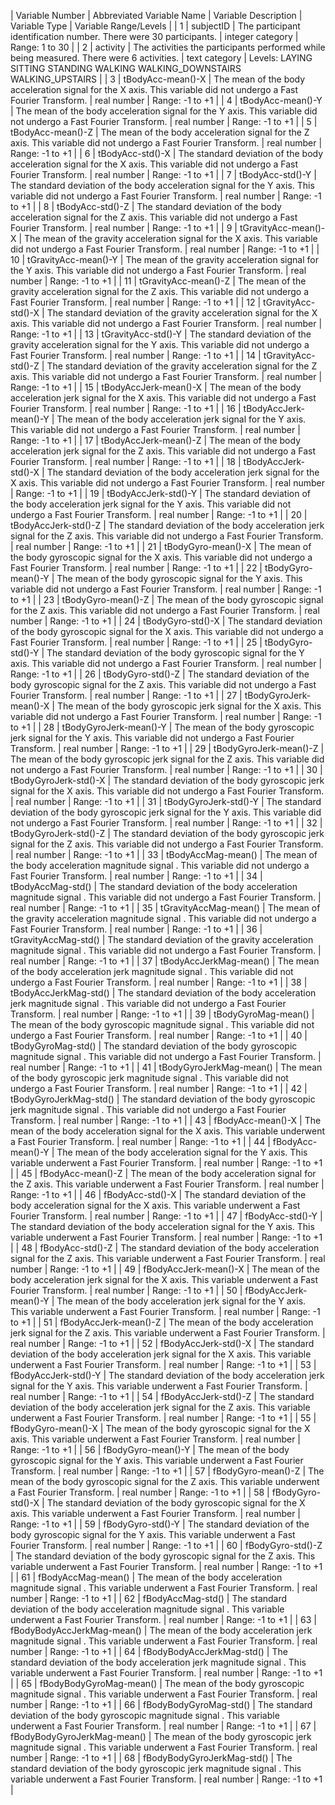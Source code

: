 |	Variable Number	|	Abbreviated Variable Name	|	Variable Description	|	Variable Type	|	Variable Range/Levels	|
|	1	|	subjectID	|	The participant identification number.  There were 30 participants.	|	integer category	|	Range:  1 to 30	|
|	2	|	activity	|	The activities the participants performed while being measured.  There were 6 activities.	|	text category	|	Levels:  LAYING SITTING STANDING WALKING WALKING_DOWNSTAIRS WALKING_UPSTAIRS	|
|	3	|	tBodyAcc-mean()-X	|	The mean of the body acceleration signal for the X axis. This variable did not undergo a Fast Fourier Transform.	|	real number	|	Range:  -1 to +1	|
|	4	|	tBodyAcc-mean()-Y	|	The mean of the body acceleration signal for the Y axis. This variable did not undergo a Fast Fourier Transform.	|	real number	|	Range:  -1 to +1	|
|	5	|	tBodyAcc-mean()-Z	|	The mean of the body acceleration signal for the Z axis. This variable did not undergo a Fast Fourier Transform.	|	real number	|	Range:  -1 to +1	|
|	6	|	tBodyAcc-std()-X	|	The standard deviation of the body acceleration signal for the X axis. This variable did not undergo a Fast Fourier Transform.	|	real number	|	Range:  -1 to +1	|
|	7	|	tBodyAcc-std()-Y	|	The standard deviation of the body acceleration signal for the Y axis. This variable did not undergo a Fast Fourier Transform.	|	real number	|	Range:  -1 to +1	|
|	8	|	tBodyAcc-std()-Z	|	The standard deviation of the body acceleration signal for the Z axis. This variable did not undergo a Fast Fourier Transform.	|	real number	|	Range:  -1 to +1	|
|	9	|	tGravityAcc-mean()-X	|	The mean of the gravity acceleration signal for the X axis. This variable did not undergo a Fast Fourier Transform.	|	real number	|	Range:  -1 to +1	|
|	10	|	tGravityAcc-mean()-Y	|	The mean of the gravity acceleration signal for the Y axis. This variable did not undergo a Fast Fourier Transform.	|	real number	|	Range:  -1 to +1	|
|	11	|	tGravityAcc-mean()-Z	|	The mean of the gravity acceleration signal for the Z axis. This variable did not undergo a Fast Fourier Transform.	|	real number	|	Range:  -1 to +1	|
|	12	|	tGravityAcc-std()-X	|	The standard deviation of the gravity acceleration signal for the X axis. This variable did not undergo a Fast Fourier Transform.	|	real number	|	Range:  -1 to +1	|
|	13	|	tGravityAcc-std()-Y	|	The standard deviation of the gravity acceleration signal for the Y axis. This variable did not undergo a Fast Fourier Transform.	|	real number	|	Range:  -1 to +1	|
|	14	|	tGravityAcc-std()-Z	|	The standard deviation of the gravity acceleration signal for the Z axis. This variable did not undergo a Fast Fourier Transform.	|	real number	|	Range:  -1 to +1	|
|	15	|	tBodyAccJerk-mean()-X	|	The mean of the body acceleration jerk signal for the X axis. This variable did not undergo a Fast Fourier Transform.	|	real number	|	Range:  -1 to +1	|
|	16	|	tBodyAccJerk-mean()-Y	|	The mean of the body acceleration jerk signal for the Y axis. This variable did not undergo a Fast Fourier Transform.	|	real number	|	Range:  -1 to +1	|
|	17	|	tBodyAccJerk-mean()-Z	|	The mean of the body acceleration jerk signal for the Z axis. This variable did not undergo a Fast Fourier Transform.	|	real number	|	Range:  -1 to +1	|
|	18	|	tBodyAccJerk-std()-X	|	The standard deviation of the body acceleration jerk signal for the X axis. This variable did not undergo a Fast Fourier Transform.	|	real number	|	Range:  -1 to +1	|
|	19	|	tBodyAccJerk-std()-Y	|	The standard deviation of the body acceleration jerk signal for the Y axis. This variable did not undergo a Fast Fourier Transform.	|	real number	|	Range:  -1 to +1	|
|	20	|	tBodyAccJerk-std()-Z	|	The standard deviation of the body acceleration jerk signal for the Z axis. This variable did not undergo a Fast Fourier Transform.	|	real number	|	Range:  -1 to +1	|
|	21	|	tBodyGyro-mean()-X	|	The mean of the body gyroscopic signal for the X axis. This variable did not undergo a Fast Fourier Transform.	|	real number	|	Range:  -1 to +1	|
|	22	|	tBodyGyro-mean()-Y	|	The mean of the body gyroscopic signal for the Y axis. This variable did not undergo a Fast Fourier Transform.	|	real number	|	Range:  -1 to +1	|
|	23	|	tBodyGyro-mean()-Z	|	The mean of the body gyroscopic signal for the Z axis. This variable did not undergo a Fast Fourier Transform.	|	real number	|	Range:  -1 to +1	|
|	24	|	tBodyGyro-std()-X	|	The standard deviation of the body gyroscopic signal for the X axis. This variable did not undergo a Fast Fourier Transform.	|	real number	|	Range:  -1 to +1	|
|	25	|	tBodyGyro-std()-Y	|	The standard deviation of the body gyroscopic signal for the Y axis. This variable did not undergo a Fast Fourier Transform.	|	real number	|	Range:  -1 to +1	|
|	26	|	tBodyGyro-std()-Z	|	The standard deviation of the body gyroscopic signal for the Z axis. This variable did not undergo a Fast Fourier Transform.	|	real number	|	Range:  -1 to +1	|
|	27	|	tBodyGyroJerk-mean()-X	|	The mean of the body gyroscopic jerk signal for the X axis. This variable did not undergo a Fast Fourier Transform.	|	real number	|	Range:  -1 to +1	|
|	28	|	tBodyGyroJerk-mean()-Y	|	The mean of the body gyroscopic jerk signal for the Y axis. This variable did not undergo a Fast Fourier Transform.	|	real number	|	Range:  -1 to +1	|
|	29	|	tBodyGyroJerk-mean()-Z	|	The mean of the body gyroscopic jerk signal for the Z axis. This variable did not undergo a Fast Fourier Transform.	|	real number	|	Range:  -1 to +1	|
|	30	|	tBodyGyroJerk-std()-X	|	The standard deviation of the body gyroscopic jerk signal for the X axis. This variable did not undergo a Fast Fourier Transform.	|	real number	|	Range:  -1 to +1	|
|	31	|	tBodyGyroJerk-std()-Y	|	The standard deviation of the body gyroscopic jerk signal for the Y axis. This variable did not undergo a Fast Fourier Transform.	|	real number	|	Range:  -1 to +1	|
|	32	|	tBodyGyroJerk-std()-Z	|	The standard deviation of the body gyroscopic jerk signal for the Z axis. This variable did not undergo a Fast Fourier Transform.	|	real number	|	Range:  -1 to +1	|
|	33	|	tBodyAccMag-mean()	|	The mean of the body acceleration magnitude signal . This variable did not undergo a Fast Fourier Transform.	|	real number	|	Range:  -1 to +1	|
|	34	|	tBodyAccMag-std()	|	The standard deviation of the body acceleration magnitude signal . This variable did not undergo a Fast Fourier Transform.	|	real number	|	Range:  -1 to +1	|
|	35	|	tGravityAccMag-mean()	|	The mean of the gravity acceleration magnitude signal . This variable did not undergo a Fast Fourier Transform.	|	real number	|	Range:  -1 to +1	|
|	36	|	tGravityAccMag-std()	|	The standard deviation of the gravity acceleration magnitude signal . This variable did not undergo a Fast Fourier Transform.	|	real number	|	Range:  -1 to +1	|
|	37	|	tBodyAccJerkMag-mean()	|	The mean of the body acceleration jerk magnitude signal . This variable did not undergo a Fast Fourier Transform.	|	real number	|	Range:  -1 to +1	|
|	38	|	tBodyAccJerkMag-std()	|	The standard deviation of the body acceleration jerk magnitude signal . This variable did not undergo a Fast Fourier Transform.	|	real number	|	Range:  -1 to +1	|
|	39	|	tBodyGyroMag-mean()	|	The mean of the body gyroscopic magnitude signal . This variable did not undergo a Fast Fourier Transform.	|	real number	|	Range:  -1 to +1	|
|	40	|	tBodyGyroMag-std()	|	The standard deviation of the body gyroscopic magnitude signal . This variable did not undergo a Fast Fourier Transform.	|	real number	|	Range:  -1 to +1	|
|	41	|	tBodyGyroJerkMag-mean()	|	The mean of the body gyroscopic jerk magnitude signal . This variable did not undergo a Fast Fourier Transform.	|	real number	|	Range:  -1 to +1	|
|	42	|	tBodyGyroJerkMag-std()	|	The standard deviation of the body gyroscopic jerk magnitude signal . This variable did not undergo a Fast Fourier Transform.	|	real number	|	Range:  -1 to +1	|
|	43	|	fBodyAcc-mean()-X	|	The mean of the body acceleration signal for the X axis. This variable underwent a Fast Fourier Transform.	|	real number	|	Range:  -1 to +1	|
|	44	|	fBodyAcc-mean()-Y	|	The mean of the body acceleration signal for the Y axis. This variable underwent a Fast Fourier Transform.	|	real number	|	Range:  -1 to +1	|
|	45	|	fBodyAcc-mean()-Z	|	The mean of the body acceleration signal for the Z axis. This variable underwent a Fast Fourier Transform.	|	real number	|	Range:  -1 to +1	|
|	46	|	fBodyAcc-std()-X	|	The standard deviation of the body acceleration signal for the X axis. This variable underwent a Fast Fourier Transform.	|	real number	|	Range:  -1 to +1	|
|	47	|	fBodyAcc-std()-Y	|	The standard deviation of the body acceleration signal for the Y axis. This variable underwent a Fast Fourier Transform.	|	real number	|	Range:  -1 to +1	|
|	48	|	fBodyAcc-std()-Z	|	The standard deviation of the body acceleration signal for the Z axis. This variable underwent a Fast Fourier Transform.	|	real number	|	Range:  -1 to +1	|
|	49	|	fBodyAccJerk-mean()-X	|	The mean of the body acceleration jerk signal for the X axis. This variable underwent a Fast Fourier Transform.	|	real number	|	Range:  -1 to +1	|
|	50	|	fBodyAccJerk-mean()-Y	|	The mean of the body acceleration jerk signal for the Y axis. This variable underwent a Fast Fourier Transform.	|	real number	|	Range:  -1 to +1	|
|	51	|	fBodyAccJerk-mean()-Z	|	The mean of the body acceleration jerk signal for the Z axis. This variable underwent a Fast Fourier Transform.	|	real number	|	Range:  -1 to +1	|
|	52	|	fBodyAccJerk-std()-X	|	The standard deviation of the body acceleration jerk signal for the X axis. This variable underwent a Fast Fourier Transform.	|	real number	|	Range:  -1 to +1	|
|	53	|	fBodyAccJerk-std()-Y	|	The standard deviation of the body acceleration jerk signal for the Y axis. This variable underwent a Fast Fourier Transform.	|	real number	|	Range:  -1 to +1	|
|	54	|	fBodyAccJerk-std()-Z	|	The standard deviation of the body acceleration jerk signal for the Z axis. This variable underwent a Fast Fourier Transform.	|	real number	|	Range:  -1 to +1	|
|	55	|	fBodyGyro-mean()-X	|	The mean of the body gyroscopic signal for the X axis. This variable underwent a Fast Fourier Transform.	|	real number	|	Range:  -1 to +1	|
|	56	|	fBodyGyro-mean()-Y	|	The mean of the body gyroscopic signal for the Y axis. This variable underwent a Fast Fourier Transform.	|	real number	|	Range:  -1 to +1	|
|	57	|	fBodyGyro-mean()-Z	|	The mean of the body gyroscopic signal for the Z axis. This variable underwent a Fast Fourier Transform.	|	real number	|	Range:  -1 to +1	|
|	58	|	fBodyGyro-std()-X	|	The standard deviation of the body gyroscopic signal for the X axis. This variable underwent a Fast Fourier Transform.	|	real number	|	Range:  -1 to +1	|
|	59	|	fBodyGyro-std()-Y	|	The standard deviation of the body gyroscopic signal for the Y axis. This variable underwent a Fast Fourier Transform.	|	real number	|	Range:  -1 to +1	|
|	60	|	fBodyGyro-std()-Z	|	The standard deviation of the body gyroscopic signal for the Z axis. This variable underwent a Fast Fourier Transform.	|	real number	|	Range:  -1 to +1	|
|	61	|	fBodyAccMag-mean()	|	The mean of the body acceleration magnitude signal . This variable underwent a Fast Fourier Transform.	|	real number	|	Range:  -1 to +1	|
|	62	|	fBodyAccMag-std()	|	The standard deviation of the body acceleration magnitude signal . This variable underwent a Fast Fourier Transform.	|	real number	|	Range:  -1 to +1	|
|	63	|	fBodyBodyAccJerkMag-mean()	|	The mean of the body acceleration jerk magnitude signal . This variable underwent a Fast Fourier Transform.	|	real number	|	Range:  -1 to +1	|
|	64	|	fBodyBodyAccJerkMag-std()	|	The standard deviation of the body acceleration jerk magnitude signal . This variable underwent a Fast Fourier Transform.	|	real number	|	Range:  -1 to +1	|
|	65	|	fBodyBodyGyroMag-mean()	|	The mean of the body gyroscopic magnitude signal . This variable underwent a Fast Fourier Transform.	|	real number	|	Range:  -1 to +1	|
|	66	|	fBodyBodyGyroMag-std()	|	The standard deviation of the body gyroscopic magnitude signal . This variable underwent a Fast Fourier Transform.	|	real number	|	Range:  -1 to +1	|
|	67	|	fBodyBodyGyroJerkMag-mean()	|	The mean of the body gyroscopic jerk magnitude signal . This variable underwent a Fast Fourier Transform.	|	real number	|	Range:  -1 to +1	|
|	68	|	fBodyBodyGyroJerkMag-std()	|	The standard deviation of the body gyroscopic jerk magnitude signal . This variable underwent a Fast Fourier Transform.	|	real number	|	Range:  -1 to +1	|

